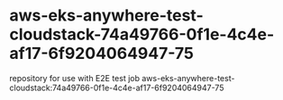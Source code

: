 # aws-eks-anywhere-test-cloudstack-74a49766-0f1e-4c4e-af17-6f9204064947-75
repository for use with E2E test job aws-eks-anywhere-test-cloudstack:74a49766-0f1e-4c4e-af17-6f9204064947-75
